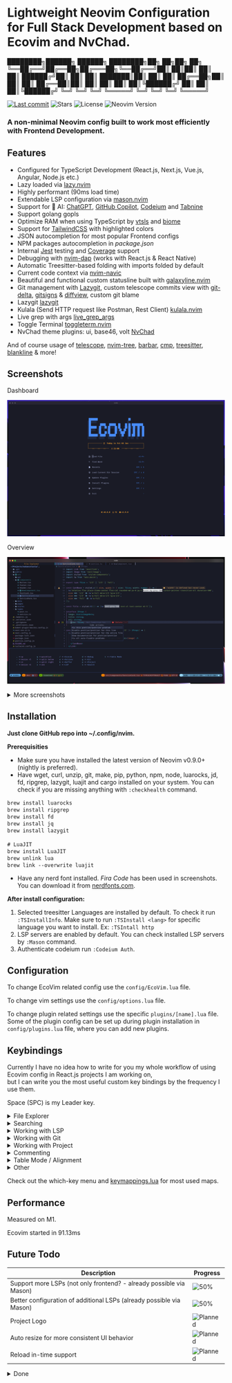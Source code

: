 # Lightweight Neovim Configuration for Full Stack Development based on Ecovim and NvChad.



████████╗██████╗  ██████╗ ████████╗██╗  ██╗██╗   ██╗
╚══██╔══╝██╔══██╗██╔═══██╗╚══██╔══╝██║  ██║██║   ██║
   ██║   ██████╔╝██║   ██║   ██║   ███████║██║   ██║
   ██║   ██╔══██╗██║   ██║   ██║   ██╔══██║██║   ██║
   ██║   ██║  ██║╚██████╔╝   ██║   ██║  ██║╚██████╔╝
   ╚═╝   ╚═╝  ╚═╝ ╚═════╝    ╚═╝   ╚═╝  ╚═╝ ╚═════╝ 


[![Last commit](https://img.shields.io/github/last-commit/ecosse3/nvim?style=for-the-badge)](https://github.com/ecosse3/nvim/commits/master)
![Stars](https://img.shields.io/github/stars/ecosse3/nvim?style=for-the-badge)
![License](https://img.shields.io/github/license/ecosse3/nvim?style=for-the-badge)
![Neovim Version](https://img.shields.io/badge/For%20Neovim-0.9+-yellowgreen?style=for-the-badge&logo=neovim&logoColor=d8abbb&color=d8abbb)

### A non-minimal Neovim config built to work most efficiently with Frontend Development.

## Features

- Configured for TypeScript Development (React.js, Next.js, Vue.js, Angular, Node.js etc.)
- Lazy loaded via [lazy.nvim](https://github.com/folke/lazy.nvim)
- Highly performant (90ms load time)
- Extendable LSP configuration via [mason.nvim](https://github.com/williamboman/mason.nvim)
- Support for :robot: AI: [ChatGPT](https://openai.com/blog/chatgpt/), [GitHub Copilot](https://github.com/features/copilot), [Codeium](https://codeium.com/) and [Tabnine](https://www.tabnine.com/)
- Support golang gopls
- Optimize RAM when using TypeScript by [vtsls](https://github.com/yioneko/vtsls) and [biome](https://github.com/biomejs/biome)
- Support for [TailwindCSS](https://tailwindcss.com/) with highlighted colors
- JSON autocompletion for most popular Frontend configs
- NPM packages autocompletion in _package.json_
- Internal [Jest](https://github.com/facebook/jest) testing and [Coverage](https://github.com/andythigpen/nvim-coverage) support
- Debugging with [nvim-dap](https://github.com/mfussenegger/nvim-dap) (works with React.js & React Native)
- Automatic Treesitter-based folding with imports folded by default
- Current code context via [nvim-navic](https://github.com/SmiteshP/nvim-navic)
- Beautiful and functional custom statusline built with [galaxyline.nvim](https://github.com/glepnir/galaxyline.nvim)
- Git management with [Lazygit](https://github.com/jesseduffield/lazygit), custom telescope commits view with [git-delta](https://github.com/dandavison/delta), [gitsigns](https://github.com/lewis6991/gitsigns.nvim) & [diffview](https://github.com/sindrets/diffview.nvim), custom git blame
- Lazygit [lazygit](https://github.com/jesseduffield/lazygit)
- Kulala (Send HTTP request like Postman, Rest Client) [kulala.nvim](https://github.com/mistweaverco/kulala.nvim)
- Live grep with args [live_grep_args](https://github.com/nvim-telescope/telescope-live-grep-args.nvim)
- Toggle Terminal [toggleterm.nvim](https://github.com/akinsho/toggleterm.nvim)
- NvChad theme plugins: ui, base46, volt [NvChad](https://github.com/NvChad/)

And of course usage of [telescope](https://github.com/nvim-telescope/telescope.nvim), [nvim-tree](https://github.com/kyazdani42/nvim-tree.lua), [barbar](https://github.com/romgrk/barbar.nvim), [cmp](https://github.com/hrsh7th/nvim-cmp), [treesitter](https://github.com/nvim-treesitter/nvim-treesitter), [blankline](https://github.com/lukas-reineke/indent-blankline.nvim) & more!

## Screenshots

Dashboard

![Dashboard](./.screenshots/6-alpha.png)

Overview

![Neovim](./.screenshots/5-main.png)

<details>
<summary>More screenshots</summary>

Some of screenshots can be old

TailwindCSS with nvim-cmp

![TailwindCSS](./.screenshots/5-tailwind.png)

Which Key Menu

![WhichKey](./.screenshots/4-which-key.png)

Lazygit

![Lazygit](./.screenshots/4-lazygit.png)

Telescope

![Telescope](./.screenshots/4-telescope.png)

Git Commits w/ Telescope

![Commits](./.screenshots/4-bcommits.png)

Git Side Blame

![Side Blame](./.screenshots/4-side-blame.png)
</details>

## Installation

**Just clone GitHub repo into ~/.config/nvim.**

**Prerequisities**

- Make sure you have installed the latest version of Neovim v0.9.0+ (nightly is preferred).
- Have wget, curl, unzip, git, make, pip, python, npm, node, luarocks, jd, fd, ripgrep, lazygit, luajit and cargo installed on your system. You can check if you are missing anything with `:checkhealth` command.
```
brew install luarocks
brew install ripgrep
brew install fd
brew install jq
brew install lazygit

# LuaJIT
brew install LuaJIT
brew unlink lua
brew link --overwrite luajit
```
- Have any nerd font installed. *Fira Code* has been used in screenshots. You can download it from [nerdfonts.com](https://www.nerdfonts.com/font-downloads).

**After install configuration:**

1. Selected treesitter Languages are installed by default.
To check it run `:TSInstallInfo`.
Make sure to run `:TSInstall <lang>` for specific language you want to install. Ex: `:TSIntall http`
2. LSP servers are enabled by default. You can check installed LSP servers by `:Mason` command.
3. Authenticate codeium run `:Codeium Auth`.

## Configuration

To change EcoVim related config use the `config/EcoVim.lua` file.

To change vim settings use the `config/options.lua` file.

To change plugin related settings use the specific `plugins/[name].lua` file. Some of the plugin config can be set up during plugin installation in `config/plugins.lua` file, where you can add new plugins.

## Keybindings

Currently I have no idea how to write for you my whole workflow of using Ecovim config in React.js projects I am working on,\
but I can write you the most useful custom key bindings by the frequency I use them.

Space (SPC) is my Leader key.

<details>
<summary>File Explorer</summary>

### File Explorer

| Key Bindings | Description                                   |
|--------------|-----------------------------------------------|
| <C - e>      | Open File Explorer                            |
| Backspace    | Back to file explorer (in editor normal mode) |
| g?           | Open commands menu                            |
| a            | Create new file/directory                     |
| x            | Cut                                           |
| c            | Copy                                          |
| y            | Copy name                                     |
| r            | Rename                                        |
| I            | Toggle git ignore files                       |

</details>

<details>
<summary>Searching</summary>

### Searching

| Key Bindings | Description         |
|--------------|---------------------|
| <C - p>      | Telescope git files |
| <S - p>      | Telescope live grep |
| s            | Enables lightspeed  |
| SPC s d      | Search dotfiles     |
| SPC s h      | Search file history |
| SPC s s      | Search history      |

</details>

<details>
<summary>Working with LSP</summary>

### Working with LSP:

| Key Bindings           | Description                                       |
|------------------------|---------------------------------------------------|
| <C - Space> or SPC c a | Code action                                       |
| <S - K>                | Show documentation under cursor                   |
| gd                     | Go to definition                                  |
| gr                     | Go to references                                  |
| ]g                     | Go to next diagnostic                             |
| [g                     | Go to prev diagnostic                             |
| SPC c f                | Format document (usually ESLint/Prettier)         |
| SPC c r                | Rename                                            |
| SPC c q                | Quick fix - when I exactly know if it will fix it |
| SPC c d                | Local diagnostics list                            |
| SPC c o                | Organize imports                                  |

</details>

<details>
<summary>Working with Git</summary>

### Working with Git:

| Key Bindings | Description                                                                                                                              |
|--------------|------------------------------------------------------------------------------------------------------------------------------------------|
| SPC g g      | Lazygit - for committing and branch change                                                                                               |
| SPC g s      | Telescope status - when I want to change/search file I am working on with git changes                                                    |
| ]c           | Go to next change hunk                                                                                                                   |
| [c           | Go to prev change hunk                                                                                                                   |
| SPC g d      | Advanced powerful diff view with many filters for debugging code, checking previous changes etc.                                         |
| SPC g m      | View hunk diff of a line under cursor                                                                                                    |
| SPC g h r    | Reset changed hunk under cursor - I like to check quickly what I have changed in that line and then just type 'u' to go back             |
| SPC g h s    | Stage hunk under cursor - Sometimes it's faster than selecting lines in Lazygit, so I can stage specific lines and then just do a commit |
| SPC g l c    | Quick check of previous commit in current buffer, <C-s> inside to switch preview                                                         |
| SPC g w c    | Creates a new worktree. Recommended directory is `../path`                                                                               |
| SPC g w w    | Switches to a worktree. <C-d> removes worktree.                                                                                          |

</details>

<details>
<summary>Working with Project</summary>

### Working with Project:

| Key Bindings | Description                                                                                                                                                                                                                                                                             |
|--------------|-----------------------------------------------------------------------------------------------------------------------------------------------------------------------------------------------------------------------------------------------------------------------------------------|
| <C - e>      | Toggles nvim-tree file explorer                                                                                                                                                                                                                                                         |
| SPC p w      | Find word under cursor in project - very useful to find where component is used. Just use binding and type '<'. There is a lot of alternatives like LSP references but I like it with telescope and to not find only references but whole text under cursor.                            |
| SPC p f      | Find file under cursor in project - it finds files in project which contains text under cursor. Useful when you name directories by component name in React and wants to go quickly to file. 'gd' is better but in some projects without TS or with mixed JS/TS it cannot work properly |
| SPC p t      | Finds TODOs/NOTES in project                                                                                                                                                                                                                                                            |
| SPC p l      | Switch between projects                                                                                                                                                                                                                                                                 |
| SPC p s      | Save session to load it later from Dashboard                                                                                                                                                                                                                                            |

</details>

<details>
<summary>Commenting</summary>

### Commenting

| Key Bindings | Description                |
|--------------|----------------------------|
| gcc          | Create/remove comment      |
| gc (visual)  | Create/remove comment      |
| gcO          | Create comment line before |
| gco          | Create comment line after  |

</details>

<details>
<summary>Table Mode / Alignment</summary>

### Table Mode / Alignment

| Key Bindings | Description                                                                       |
|--------------|-----------------------------------------------------------------------------------|
| ga (visual)  | Aligns selection based on separator (comma, semi-colon, colon etc.)               |
| SPC t m      | Enables Table Mode. Do it in markdown file with some table and you will see magic |
| SPC t i C    | (Only when Table Mode Enabled) Insert column before                               |
| SPC t i c    | (Only when Table Mode Enabled) Insert column after                                |
| SPC t d c    | (Only when Table Mode Enabled) Delete column                                      |
| SPC t d r    | (Only when Table Mode Enabled) Delete row                                         |
| SPC t s      | (Only when Table Mode Enabled) Sort table alphabetically                          |

</details>

<details>
<summary>Other</summary>

### Other VERY useful bindings

| Key Bindings | Description                                                                                                                                                                               |
|--------------|-------------------------------------------------------------------------------------------------------------------------------------------------------------------------------------------|
| <S - q>      | Smartly closes current buffer without breaking UI                                                                                                                                         |
| <C - a>      | It is not only increases number, but switches between true/false/const/let/function/arrow function/increment dates etc.                                                                   |
| <C - n>      | Finds next occurrence (like *) of word and puts multi-cursor there. Then you can go to Insert mode, Append, Change or Delete. [Read more](https://github.com/mg979/vim-visual-multi/wiki) |
| <C - o>      | Jumps to previous cursor in jumplist. I use it very often.                                                                                                                                |
| v <ENTER>    | Smartly selects next subjects of current treesitter context                                                                                                                               |
| s            | Standalone jump to any word with `folke/flash.nvim`                                                                                                                                       |
| ciq          | Change inside ANY quotes (`` or '' or "" etc.) with `mini.ai`                                                                                                                             |
| cib          | Change inside ANY brackets ({} or [] or () etc.) with `mini.ai`                                                                                                                           |
| za           | Toggle folds. By LSP and nvim-ufo they are automatically added to supported files in smart way.                                                                                           |
| zM           | Close all folds                                                                                                                                                                           |
| zR           | Open all folds                                                                                                                                                                            |
| zr           | Open all folds except imports/comments                                                                                                                                                    |
| gJ           | Smartly joins lines based on treesitter                                                                                                                                                   |
| gS           | Smartly splits lines based on treesitter. I do if VERY often when I want to put import element to new lines (e.g. import { A, B, C, D, E } from ...)                                      |
| < F12 >      | Opens/closes terminal                                                                                                                                                                     |
| ~            | Switch function arguments smartly                                                                                                                                                         |

</details>

Check out the which-key menu and [keymappings.lua](https://github.com/ecosse3/nvim/blob/master/lua/config/keymappings.lua) for most used maps. 


## Performance

Measured on M1.

Ecovim started in 91.13ms 

## Future Todo 

| Description                                                          | Progress                                                           |
|----------------------------------------------------------------------|--------------------------------------------------------------------|
| Support more LSPs (not only frontend? - already possible via Mason)  | ![50%](https://progress-bar.dev/50/?title=progres)                 |
| Better configuration of additional LSPs (already possible via Mason) | ![50%](https://progress-bar.dev/50/?title=planned)                 |
| Project Logo                                                         | ![Planned](https://progress-bar.dev/0/?title=planned&color=b8860b) |
| Auto resize for more consistent UI behavior                          | ![Planned](https://progress-bar.dev/0/?title=planned&color=b8860b) |
| Reload in-time support                                               | ![Planned](https://progress-bar.dev/0/?title=planned&color=b8860b) |


<details>
<summary>Done</summary>

| Description                                     | Progress                                                       |
|-------------------------------------------------|----------------------------------------------------------------|
| lazy.nvim instead of packer                     | ![100%](https://progress-bar.dev/100/?title=done&color=555555) |
| Better support for null-ls and local formatting | ![100%](https://progress-bar.dev/100/?title=done&color=555555) |
| Better support to project word refactor         | ![100%](https://progress-bar.dev/100/?title=done&color=555555) |
| Support for nvim-dap debugger for React         | ![100%](https://progress-bar.dev/100/?title=done&color=555555) |
| Support ESLint & Prettier in Native LSP         | ![100%](https://progress-bar.dev/100/?title=done&color=555555) |
| Replace coc-explorer with nvim-tree.lua         | ![100%](https://progress-bar.dev/100/?title=done&color=555555) |
| Replace coc.nvim with Native LSP                | ![100%](https://progress-bar.dev/100/?title=done&color=555555) |
| Change fzf.nvim to telescope.nvim               | ![100%](https://progress-bar.dev/100/?title=done&color=555555) |
| Update statusline to support LSP diagnostics    | ![100%](https://progress-bar.dev/100/?title=done&color=555555) |
| Rewrite most config to lua                      | ![100%](https://progress-bar.dev/100/?title=done&color=555555) |
| Support TailwindCSS with colors                 | ![100%](https://progress-bar.dev/100/?title=done&color=555555) |
| Provide current screenshots                     | ![100%](https://progress-bar.dev/100/?title=done&color=555555) |
| Create shell installer for Linux & MacOS        | ![100%](https://progress-bar.dev/100/?title=done&color=555555) |

</details>

